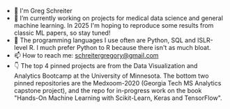 - 👋 I'm Greg Schreiter
- 🔭 I’m currently working on projects for medical data science and general machine learning. In 2025 I'm hoping to reproduce some results from classic ML papers, so stay tuned!
- 🌱 The programming languages I use often are Python, SQL and ISLR-level R. I much prefer Python to R because there isn't as much bloat. 
- 📫 How to reach me: schreitergregory@gmail.com
- :point_down: The top 4 pinned projects are from the Data Visualization and Analytics Bootcamp at the University of Minnesota. The bottom two pinned repositories are the Medxoom-2020 (Georgia Tech MS Analytics capstone project), and the repo for in-progress work on the book "Hands-On Machine Learning with Scikit-Learn, Keras and TensorFlow".


<!--
**schr0841/schr0841** is a ✨ _special_ ✨ repository because its `README.md` (this file) appears on your GitHub profile.

Here are some ideas to get you started:


